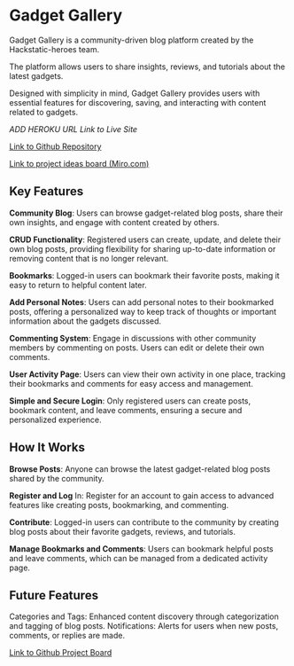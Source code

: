 # Gadget Gallery

Gadget Gallery is a community-driven blog platform created by the Hackstatic-heroes team.

The platform allows users to share insights, reviews, and tutorials about the latest gadgets.

Designed with simplicity in mind, Gadget Gallery provides users with essential features for discovering, saving, and interacting with content related to gadgets.

_*ADD HEROKU URL* Link to Live Site_

[Link to Github Repository](https://github.com/SIMMI-K/Hackstatic-heroes)

[Link to project ideas board (Miro.com)](https://miro.com/app/board/uXjVLWWWjCI=/)

## Key Features

**Community Blog**: Users can browse gadget-related blog posts, share their own insights, and engage with content created by others.

**CRUD Functionality**: Registered users can create, update, and delete their own blog posts, providing flexibility for sharing up-to-date information or removing content that is no longer relevant.

**Bookmarks**: Logged-in users can bookmark their favorite posts, making it easy to return to helpful content later.

**Add Personal Notes**: Users can add personal notes to their bookmarked posts, offering a personalized way to keep track of thoughts or important information about the gadgets discussed.

**Commenting System**: Engage in discussions with other community members by commenting on posts. Users can edit or delete their own comments.

**User Activity Page**: Users can view their own activity in one place, tracking their bookmarks and comments for easy access and management.

**Simple and Secure Login**: Only registered users can create posts, bookmark content, and leave comments, ensuring a secure and personalized experience.

## How It Works

**Browse Posts**: Anyone can browse the latest gadget-related blog posts shared by the community.

**Register and Log** In: Register for an account to gain access to advanced features like creating posts, bookmarking, and commenting.

**Contribute**: Logged-in users can contribute to the community by creating blog posts about their favorite gadgets, reviews, and tutorials.

**Manage Bookmarks and Comments**: Users can bookmark helpful posts and leave comments, which can be managed from a dedicated activity page.

## Future Features

Categories and Tags: Enhanced content discovery through categorization and tagging of blog posts.
Notifications: Alerts for users when new posts, comments, or replies are made.

[Link to Github Project Board](https://github.com/users/SIMMI-K/projects/4)
